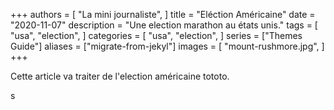 +++
authors = [
    "La mini journaliste",
]
title = "Eléction Américaine"
date = "2020-11-07"
description = "Une election marathon au états unis."
tags = [
    "usa",
    "election",
]
categories = [
    "usa",
    "election",
]
series = ["Themes Guide"]
aliases = ["migrate-from-jekyl"]
images = [
    "mount-rushmore.jpg",
]
+++

Cette article va traiter de l'election américaine tototo.
<!--more-->

s

